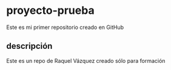 # proyecto-prueba
Este es mi primer repositorio creado en GitHub

## descripción
Este es un repo de Raquel Vázquez creado sólo para formación
